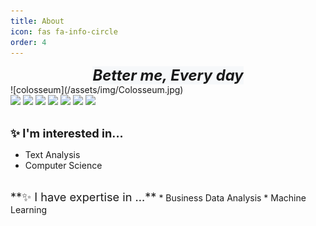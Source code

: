 ```yaml
---
title: About
icon: fas fa-info-circle
order: 4
---
```


<div align="center">
  <span style="background-color:#f6f8fa; font-size:170%; font-weight:bold;"><em>Better me, Every day</em></span>
</div>
![colosseum](/assets/img/Colosseum.jpg)

<div align=left>
  <img src="https://img.shields.io/badge/Python-3776AB?logo=python&logoColor=white">
  <img src="https://img.shields.io/badge/Oracle-F80000?logo=oracle&logoColor=white">
  <img src="https://img.shields.io/badge/Java-008299">
  <img src="https://img.shields.io/badge/R-276DC3?logo=r&logoColor=white">
  <img src="https://img.shields.io/badge/Spark-orange">
  <img src="https://img.shields.io/badge/SAS-lightblue">
  <img src="https://img.shields.io/badge/HTML-E34F26?logo=html5&logoColor=white">
</div>

<br>

<span style='font-size:130%'>**✨ I'm interested in...**</span>
* Text Analysis
* Computer Science

<br>
<span style='font-size:130%'>**✨ I have expertise in ...**</span>
* Business Data Analysis
* Machine Learning

<br>
